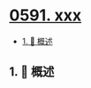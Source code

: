 # [0591. xxx](https://github.com/Tdahuyou/TNotes.leetcode/tree/main/notes/0591.%20xxx)

<!-- region:toc -->

- [1. 📝 概述](#1--概述)

<!-- endregion:toc -->

## 1. 📝 概述
